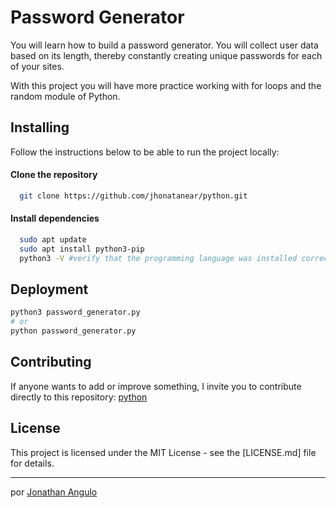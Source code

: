 # Password Generator

You will learn how to build a password generator. You will collect user data based on its length, thereby constantly creating unique passwords for each of your sites.

With this project you will have more practice working with for loops and the random module of Python.

## Installing 

Follow the instructions below to be able to run the project locally:

#### Clone the repository
```bash
  git clone https://github.com/jhonatanear/python.git
```

#### Install dependencies
```bash
  sudo apt update
  sudo apt install python3-pip
  python3 -V #verify that the programming language was installed correctly
```

## Deployment
```bash
python3 password_generator.py
# or
python password_generator.py
```

## Contributing

If anyone wants to add or improve something, I invite you to contribute directly to this repository: [python](https://github.com/jhonatanear/python/)

## License

This project is licensed under the MIT License - see the [LICENSE.md] file for details.

---
por [Jonathan Angulo](https://github.com/jhonatanear)